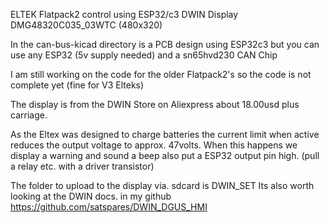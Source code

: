 ELTEK Flatpack2 control using ESP32/c3 DWIN Display DMG48320C035_03WTC (480x320)

In the can-bus-kicad directory is a PCB design using ESP32c3 but you can use any ESP32 (5v supply needed) and a sn65hvd230 CAN Chip

I am still working on the code for the older Flatpack2's so the code is not complete yet (fine for V3 Elteks)

The display is from the DWIN Store on Aliexpress about 18.00usd plus carriage.

As the Eltex was designed to charge batteries the current limit when active reduces the output voltage to approx. 47volts.
When this happens we display a warning and sound a beep also put a ESP32 output pin high. (pull a relay etc. with a driver transistor)

The folder to upload to the display via. sdcard is DWIN_SET
Its also worth looking at the DWIN docs. in my github https://github.com/satspares/DWIN_DGUS_HMI





 
